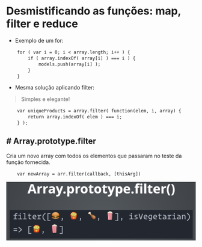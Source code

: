 # Desmistificando as funções: map, filter e reduce

 - Exemplo de um for:
```
    for ( var i = 0; i < array.length; i++ ) {
        if ( array.indexOf( array[i] ) === i ) {
            models.push(array[i] );
        }
    }
```

 - Mesma solução aplicando filter:
 >Simples e elegante!

```    
    var uniqueProducts = array.filter( function(elem, i, array) {
        return array.indexOf( elem ) === i; 
    } );
```

## # Array.prototype.filter

Cria um novo array com todos os elementos que passaram no teste da função fornecida.

```
    var newArray = arr.filter(callback, [thisArg])
```


![Filter](https://github.com/glauberfernandes/bootcamp-everis-fullstack/blob/master/Desmistificando_Map_Filter_Reduce/filter.png)